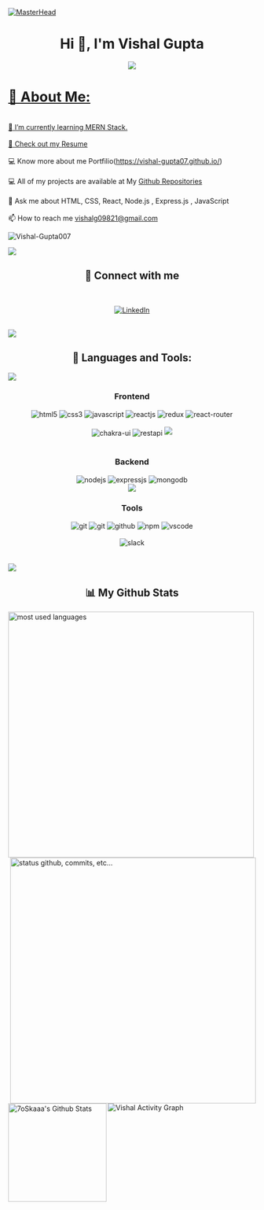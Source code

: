 <!----------------------------------- Banner Section ------------------------------------>
[![MasterHead](https://camo.githubusercontent.com/ba9f3bd30647e352a3f5e1e45eb45c6ec7bad6155cd16aaedf4a426738da0ca5/68747470733a2f2f696e646f616e616c79746963612e636f6d2f7374617469632f696d616765732f62616e6e6572722e676966)](https://vishal-gupta07.github.io/)
<h1 align="center">Hi 👋, I'm Vishal Gupta</h1>
<p align="center">
  <a href="https://github.com/DenverCoder1/readme-typing-svg">
   <div align="center">
 <img src="https://readme-typing-svg.herokuapp.com/?lines=Aspiring+Full+Stack+Web+Developer;An+Ambitious;Life-Long+Learner&color=cyan&center=true" />
</div>
<!--   <img src="https://raw.githubusercontent.com/andreasbm/readme/master/assets/lines/colored.png">

<p><img  align="right" src="https://github.com/Adam-pw/Adam-pw/blob/main/animation_500_kxa883sd.gif" alt="adam-pw" width="45%" /></p> -->

# 💫 About Me:
<br>🌱 I’m currently learning MERN Stack.<br>
<br>📄 Check out my [Resume](https://drive.google.com/file/d/1Wb7LAZaolCS2-BaO5sKt6zXs_YV1IuJS/view?usp=share_link)<br>
<br>💻 Know more about me Portfilio(https://vishal-gupta07.github.io/)<br>
<br>💻 All of my projects are available at My [Github Repositories](https://github.com/Vishal-Gupta007?tab=repositories)<br>
<br>💬 Ask me about HTML, CSS, React, Node.js , Express.js , JavaScript<br>
<br>📫 How to reach me vishalg09821@gmail.com<br>
<p align="left"> <img src="https://komarev.com/ghpvc/?username=Vishal-Gupta007&label=Profile%20views&color=0e75b6&style=flat" alt="Vishal-Gupta007" /> </p>
<img src="https://raw.githubusercontent.com/andreasbm/readme/master/assets/lines/colored.png">

<h2 align="center">📱 Connect with me</h2>
<br />
<p align="center">
      <a href="https://www.linkedin.com/in/vishal-gupta-b644a1244/" target="_blank">
     <img src="https://img.shields.io/badge/LinkedIn-0077B5?style=for-the-badge&logo=linkedin&logoColor=white" align="center" alt="LinkedIn"> </a>
</p>
<br />

<img src="https://raw.githubusercontent.com/andreasbm/readme/master/assets/lines/colored.png">

<br/>

<h2 align="center">🚀 Languages and Tools:</h2>
    <img src="https://raw.githubusercontent.com/andreasbm/readme/master/assets/lines/colored.png">
<br/>
<div align="center">
 
 <div align="center"><h3 align="center">Frontend</h3>
<img src="https://img.shields.io/badge/html5-%23E34F26.svg?style=for-the-badge&logo=html5&logoColor=white" align="center" alt="html5">
<img src = "https://img.shields.io/badge/css3-%231572B6.svg?style=for-the-badge&logo=css3&logoColor=white" align="center" alt="css3">
<img src ="https://img.shields.io/badge/javascript-%23323330.svg?style=for-the-badge&logo=javascript&logoColor=%23F7DF1E" align="center" alt="javascript">
<img src="https://img.shields.io/badge/React-20232A?style=for-the-badge&logo=react&logoColor=61DAFB"  align="center" alt="reactjs" />
<img src="https://img.shields.io/badge/Redux-593D88?style=for-the-badge&logo=redux&logoColor=white"  align="center" alt="redux" />

 <img src="https://img.shields.io/badge/React_Router-CA4245?style=for-the-badge&logo=react-router&logoColor=white"  align="center" alt="react-router" />
<br/>
<br/>
  <img src = "https://img.shields.io/badge/chakra ui-%234ED1C5.svg?style=for-the-badge&logo=chakraui&logoColor=white" align="center" alt="chakra-ui"/>
  <img src="https://img.shields.io/badge/rest api-%23000000.svg?style=for-the-badge&logo=flask&logoColor=white" align="center" alt="restapi"/>
   <img src="https://raw.githubusercontent.com/andreasbm/readme/master/assets/lines/colored.png">
</div>
 <br/>
  <div align="center"><h3 align="center">Backend</h3> 
<img src="https://img.shields.io/badge/Node.js-339933?style=for-the-badge&logo=nodedotjs&logoColor=white" align="center" alt="nodejs" />
<img src="https://img.shields.io/badge/Express.js-000000?style=for-the-badge&logo=express&logoColor=white" align="center" alt="expressjs"/>
<img src="https://img.shields.io/badge/MongoDB-4EA94B?style=for-the-badge&logo=mongodb&logoColor=white" align="center" alt="mongodb"/>
 </div>
  <img src="https://raw.githubusercontent.com/andreasbm/readme/master/assets/lines/colored.png">
  <div align="center"><h3 align="center">Tools</h3> 

   <img src="https://img.shields.io/badge/netlify-%23000000.svg?style=for-the-badge&logo=netlify&logoColor=#00C7B7" align="center" alt="git"/>
   <img src="https://img.shields.io/badge/vercel-%23000000.svg?style=for-the-badge&logo=vercel&logoColor=whit" align="center" alt="git"/>
<img src="https://img.shields.io/badge/GitHub-100000?style=for-the-badge&logo=github&logoColor=white"  align="center" alt="github"/>

<img src = "https://img.shields.io/badge/NPM-%23000000.svg?style=for-the-badge&logo=npm&logoColor=white" align="center" alt="npm">
   <img src="https://img.shields.io/badge/Visual%20Studio-5C2D91.svg?style=for-the-badge&logo=visual-studio&logoColor=white"  align="center" alt="vscode"/>
   <br/>
<br/>
   <img src="https://img.shields.io/badge/Slack-4A154B?style=for-the-badge&logo=slack&logoColor=white" align="center" alt="slack"/>
 </div>
</div>
<br/>
<br/>
 
<img width="full" src="https://raw.githubusercontent.com/andreasbm/readme/master/assets/lines/colored.png">

<h2 align="center">📊 My Github Stats</h2>
   



<p align="">
   
 <img align="left" alt="most used languages" width="500px" src="https://github-readme-stats.vercel.app/api/top-langs/?username=Vishal-Gupta07&count_private=true&theme=algolia&bg_color=0,000000,130F40&layout=compact&border_radius=8&langs_count=20&hide=hack,swift,kotlin,objective-c"/>

    
  <img alt="status github, commits, etc..." width="500px" align="right" src="https://github-readme-streak-stats.herokuapp.com/?user=Vishal-Gupta07&count_private=true&show_icons=true&custom_title=Github&theme=algolia&bg_color=0,000000,130F40&layout=compact&border_radius=8" />
 

  
 <a href="https://github.com/anuraghazra/github-readme-stats"><img alt="7oSkaaa's Github Stats" align="left" src="https://github-readme-stats.vercel.app/api?username=Vishal-Gupta07&show_icons=true&count_private=true&theme=algolia&bg_color=0,000000,130F40&layout=compact&border_radius=10" height="200px"/></a>
</p>






  <a><img alt="Vishal Activity Graph" src="https://github-readme-activity-graph.cyclic.app/graph?username=Vishal-Gupta07&theme=react-dark&hide_border=true" /></a>


